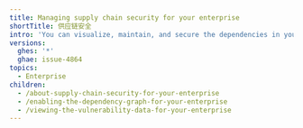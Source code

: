 ```yaml
---
title: Managing supply chain security for your enterprise
shortTitle: 供应链安全
intro: 'You can visualize, maintain, and secure the dependencies in your developers'' software supply chain.'
versions:
  ghes: '*'
  ghae: issue-4864
topics:
  - Enterprise
children:
  - /about-supply-chain-security-for-your-enterprise
  - /enabling-the-dependency-graph-for-your-enterprise
  - /viewing-the-vulnerability-data-for-your-enterprise
---
```


